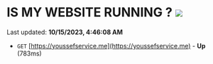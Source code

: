 # IS MY WEBSITE RUNNING ? [![](https://img.shields.io/static/v1?label=Sponsor&message=%E2%9D%A4&logo=GitHub&color=%23fe8e86)](https://github.com/sponsors/<username>)

Last updated: **10/15/2023, 4:46:08 AM**

- `GET` [https://youssefservice.me](https://youssefservice.me) - **Up** (783ms)
